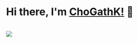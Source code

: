 # Hi there, I'm [ChoGathK!](https://github.com/ChoGathK/blogs) 👋

<br>

<img display="inline-block" src="https://github-readme-stats.vercel.app/api?username=ChoGathK&count_private=true&show_icons=true"/>
